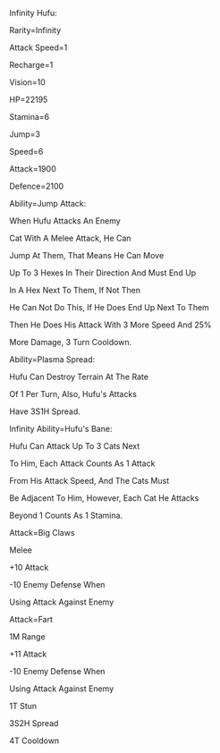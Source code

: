 Infinity Hufu:

Rarity=Infinity

Attack Speed=1

Recharge=1

Vision=10

HP=22195

Stamina=6

Jump=3

Speed=6

Attack=1900

Defence=2100

Ability=Jump Attack:

When Hufu Attacks An Enemy

Cat With A Melee Attack, He Can

Jump At Them, That Means He Can Move

Up To 3 Hexes In Their Direction And Must End Up

In A Hex Next To Them, If Not Then

He Can Not Do This, If He Does End Up Next To Them

Then He Does His Attack With 3 More Speed And 25%

More Damage, 3 Turn Cooldown.

Ability=Plasma Spread:

Hufu Can Destroy Terrain At The Rate

Of 1 Per Turn, Also, Hufu's Attacks

Have 3S1H Spread.

Infinity Ability=Hufu's Bane:

Hufu Can Attack Up To 3 Cats Next

To Him, Each Attack Counts As 1 Attack

From His Attack Speed, And The Cats Must

Be Adjacent To Him, However, Each Cat He Attacks

Beyond 1 Counts As 1 Stamina.

Attack=Big Claws

Melee

+10 Attack

-10 Enemy Defense When

Using Attack Against Enemy

Attack=Fart

1M Range

+11 Attack

-10 Enemy Defense When

Using Attack Against Enemy

1T Stun

3S2H Spread

4T Cooldown
